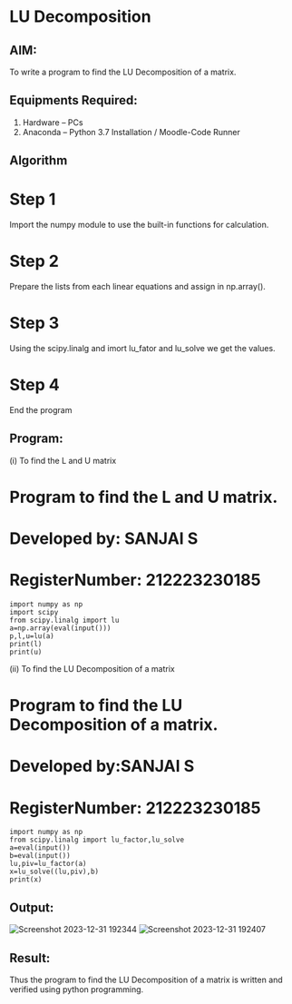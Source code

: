 # LU Decomposition 

## AIM:
To write a program to find the LU Decomposition of a matrix.

## Equipments Required:
1. Hardware – PCs
2. Anaconda – Python 3.7 Installation / Moodle-Code Runner

## Algorithm
# Step 1
Import the numpy module to use the built-in functions for calculation.

# Step 2
Prepare the lists from each linear equations and assign in np.array().

# Step 3
Using the scipy.linalg and imort lu_fator and lu_solve we get the values.

# Step 4
End the program


## Program:
(i) To find the L and U matrix

# Program to find the L and U matrix.
# Developed by: SANJAI S
# RegisterNumber: 212223230185
~~~
import numpy as np
import scipy
from scipy.linalg import lu
a=np.array(eval(input()))
p,l,u=lu(a)
print(l)
print(u)
~~~

(ii) To find the LU Decomposition of a matrix
# Program to find the LU Decomposition of a matrix.
# Developed by:SANJAI S 
# RegisterNumber: 212223230185
```
import numpy as np
from scipy.linalg import lu_factor,lu_solve
a=eval(input())
b=eval(input())
lu,piv=lu_factor(a)
x=lu_solve((lu,piv),b)
print(x)
```

## Output:
![Screenshot 2023-12-31 192344](https://github.com/Sanjaichitra/LU-Decomposition/assets/144870518/895547d9-ed00-4f4f-b489-8672deb5e44b)
![Screenshot 2023-12-31 192407](https://github.com/Sanjaichitra/LU-Decomposition/assets/144870518/1a213104-ade5-44c3-8870-3e8d2f2e35b6)
## Result:
Thus the program to find the LU Decomposition of a matrix is written and verified using python programming.

